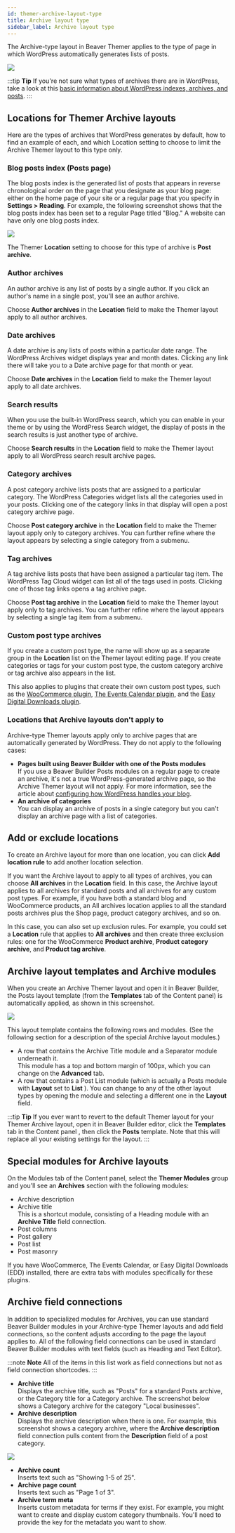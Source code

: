 ```yaml
---
id: themer-archive-layout-type
title: Archive layout type
sidebar_label: Archive layout type
---
```


The Archive-type layout in Beaver Themer applies to the type of page in which WordPress automatically generates lists of posts.

![](/img/themer-archive-layout-type-90f1b12f.png)

:::tip **Tip**
If you're not sure what types of archives there are in WordPress, take a look at this [basic information about WordPress indexes, archives, and posts](/beaver-builder/layouts/post-layouts/basics-how-wordpress-handles-blog-posts-and-archives.md).
:::

## Locations for Themer Archive layouts

Here are the types of archives that WordPress generates by default, how to find an example of each, and which Location setting to choose to limit the Archive Themer layout to this type only.

### Blog posts index (Posts page)

The blog posts index is the generated list of posts that appears in reverse chronological order on the page that you designate as your blog page: either on the home page of your site or a regular page that you specify in **Settings > Reading**. For example, the following screenshot shows that the blog posts index has been set to a regular Page titled "Blog." A website can have only one blog posts index.

![](/img/themer-archive-layout-type-db40ba81.png)

The Themer **Location** setting to choose for this type of archive is **Post archive**.

### Author archives

An author archive is any list of posts by a single author. If you click an author's name in a single post, you'll see an author archive.

Choose **Author archives** in the **Location** field to make the Themer layout apply to all author archives.

### Date archives

A date archive is any lists of posts within a particular date range. The WordPress Archives widget displays year and month dates. Clicking any link there will take you to a Date archive page for that month or year.

Choose **Date archives** in the **Location** field to make the Themer layout apply to all date archives.

### Search results

When you use the built-in WordPress search, which you can enable in your theme or by using the WordPress Search widget, the display of posts in the search results is just another type of archive.

Choose **Search results** in the **Location** field to make the Themer layout apply to all WordPress search result archive pages.

### Category archives

A post category archive lists posts that are assigned to a particular category. The WordPress Categories widget lists all the categories used in your posts. Clicking one of the category links in that display will open a post category archive page.

Choose **Post category archive** in the **Location** field to make the Themer layout apply only to category archives. You can further refine where the layout appears by selecting a single category from a submenu.

### Tag archives

A tag archive lists posts that have been assigned a particular tag item. The WordPress Tag Cloud widget can list all of the tags used in posts. Clicking one of those tag links opens a tag archive page.

Choose **Post tag archive** in the **Location** field to make the Themer layout apply only to tag archives. You can further refine where the layout appears by selecting a single tag item from a submenu.

### Custom post type archives

If you create a custom post type, the name will show up as a separate group in the **Location** list on the Themer layout editing page. If you create categories or tags for your custom post type, the custom category archive or tag archive also appears in the list.

This also applies to plugins that create their own custom post types, such as the [WooCommerce plugin](/beaver-themer/integrations/woocommerce/create-an-archive-themer-layout-for-woocommerce.md), [The Events Calendar plugin](/beaver-themer/integrations/the-events-calendar/create-an-archive-themer-layout-for-the-events-calendar-plugin.md), and the [Easy Digital Downloads plugin](/beaver-themer/integrations/easy-digital-downloads/create-an-archive-themer-layout-for-edd-download-sets.md). 

###  Locations that Archive layouts don't apply to

Archive-type Themer layouts apply only to archive pages that are automatically generated by WordPress. They do not apply to the following cases:

  * **Pages built using Beaver Builder with one of the Posts modules**  
  If you use a Beaver Builder Posts modules on a regular page to create an archive, it's not a true WordPress-generated archive page, so the Archive Themer layout will not apply. For more information, see the article about [configuring how WordPress handles your blog](/bb-theme/defaults-for-layouts-content/blog-settings/configure-how-wordpress-handles-your-blog.md).
  * **An archive of categories**  
  You can display an archive of posts in a single category but you can't display an archive page with a list of categories.

## Add or exclude locations

To create an Archive layout for more than one location, you can click **Add location rule** to add another location selection.

If you want the Archive layout to apply to all types of archives, you can choose **All archives** in the **Location** field. In this case, the Archive layout applies to all archives for standard posts and all archives for any custom post types. For example, if you have both a standard blog and WooCommerce products, an All archives location applies to all the standard posts archives plus the Shop page, product category archives, and so on.

In this case, you can also set up exclusion rules. For example, you could set a **Location** rule that applies to **All archives** and then create three exclusion rules: one for the WooCommerce **Product archive**, **Product category archive**, and **Product tag archive**.

## Archive layout templates and Archive modules

When you create an Archive Themer layout and open it in Beaver Builder, the Posts layout template (from the **Templates** tab of the Content panel) is automatically applied, as shown in this screenshot.

![](/img/themer-archive-layout-type-173b3cc3.jpg)

This layout template contains the following rows and modules. (See the following section for a description of the special Archive layout modules.)

  * A row that contains the Archive Title module and a Separator module underneath it.  
  This module has a top and bottom margin of 100px, which you can change on the **Advanced** tab.
  * A row that contains a Post List module (which is actually a Posts module with **Layout** set to **List** ).
  You can change to any of the other layout types by opening the module and selecting a different one in the **Layout** field.

:::tip **Tip**
If you ever want to revert to the default Themer layout for your Themer Archive layout, open it in Beaver Builder editor, click the **Templates** tab in the Content panel , then click the **Posts** template. Note that this will replace all your existing settings for the layout.
:::

## Special modules for Archive layouts

On the Modules tab of the Content panel, select the **Themer Modules** group and you'll see an **Archives** section with the following modules:

  * Archive description
  * Archive title  
    This is a shortcut module, consisting of a Heading module with an **Archive Title** field connection.
  * Post columns
  * Post gallery
  * Post list
  * Post masonry

If you have WooCommerce, The Events Calendar, or Easy Digital Downloads (EDD) installed, there are extra tabs with modules specifically for these plugins.

## Archive field connections

In addition to specialized modules for Archives, you can use standard Beaver Builder modules in your Archive-type Themer layouts and add field connections, so the content adjusts according to the page the layout applies to. All of the following field connections can be used in standard Beaver Builder modules with text fields (such as Heading and Text Editor).

:::note **Note**
All of the items in this list work as field connections but not as field connection shortcodes.
:::

  * **Archive title**  
  Displays the archive title, such as "Posts" for a standard Posts archive, or the Category title for a Category archive. The screenshot below shows a Category archive for the category "Local businesses".
  * **Archive description**  
  Displays the archive description when there is one. For example, this screenshot shows a category archive, where the **Archive description** field connection pulls content from the **Description** field of a post category.

![](/img/themer-archive-layout-type-fd1b0b96.png)

  * **Archive count**  
  Inserts text such as "Showing 1-5 of 25".
  * **Archive page count**  
  Inserts text such as "Page 1 of 3".
  * **Archive term meta**  
  Inserts custom metadata for terms if they exist. For example, you might want to create and display custom category thumbnails. You'll need to provide the key for the metadata you want to show.
